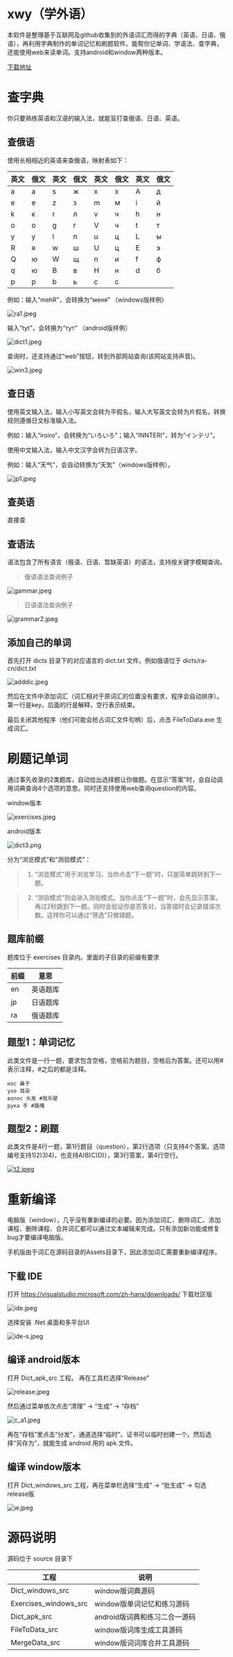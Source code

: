 # xwy（学外语）
本软件是整理基于互联网及github收集到的外语词汇而得的字典（英语、日语、俄语），再利用字典制作的单词记忆和刷题软件。能帮你记单词、学语法、查字典，还能使用web来读单词。支持android和window两种版本。

[下载地址](https://github.com/dict2024/xwy/archive/refs/heads/main.zip)

# 查字典

你只要熟练英语和汉语的输入法，就能盲打查俄语、日语、英语。

## 查俄语

使用长相相近的英语来查俄语，映射表如下：

| 英文 | 俄文 | 英文 | 俄文 | 英文 | 俄文 | 英文 | 俄文 |
| ---- | ---- | ---- | ---- | ---- | ---- | ---- | ---- |
| a | а | s | ж | x | х | A | д |
| e | е | z | з | m | м | i | й |
| k | к | r | л | v | ч | h | н |
| o | о | g | г | V | ч | t | т |
| y | у | l | п | u | ц | L | ы |
| R | я | w | ш | U | ц | E | э |
| Q | ю | W | щ | n | и | f | ф |
| q | ю | B | в | H | н | d | б |
| p | р | b | ь | c | с |  |  |

例如：输入“mehR”，会转换为“меня” （windows版样例）

![ra1.jpeg](http://g.imgpost.co/2024/04/05/ra1.jpeg)

输入“tyt”，会转换为“тут” （android版样例）

![dict1.jpeg](http://g.imgpost.co/2024/04/10/dict1.jpeg)

查询时，还支持通过“web”按钮，转到外部网站查询(该网站支持声音)。

![win3.jpeg](http://g.imgpost.co/2024/04/05/win3.jpeg)

## 查日语

使用英文输入法，输入小写英文会转为平假名，输入大写英文会转为片假名，转换规则遵循日文标准输入法。

例如：输入“iroiro”，会转换为“いろいろ”；输入“INNTERI”，转为“インテリ”。

使用中文输入法，输入中文汉字会转为日语汉字。

例如：输入“天气”，会自动转换为“天気”（windows版样例）。

![jp1.jpeg](http://g.imgpost.co/2024/04/05/jp1.jpeg)

## 查英语

直接查

## 查语法

语法包含了所有语言（俄语、日语、暂缺英语）的语法，支持按关键字模糊查询。

> 俄语语法查询例子

![gammar.jpeg](http://g.imgpost.co/2024/04/05/gammar.jpeg)

> 日语语法查询例子

![grammar2.jpeg](http://g.imgpost.co/2024/04/05/grammar2.jpeg)

## 添加自己的单词

首先打开 dicts 目录下的对应语言的 dict.txt 文件。例如俄语位于 dicts/ra-cn/dict.txt

![adddic.jpeg](http://g.imgpost.co/2024/04/05/adddic.jpeg)

然后在文件中添加词汇（词汇相对于原词汇的位置没有要求，程序会自动排序）。第一行是key，后面的行是解释，空行表示结束。

最后关闭其他程序（他们可能会抢占词汇文件句柄）后，点击 FileToData.exe 生成词汇。

# 刷题记单词

通过事先收录的2类题库，自动给出选择题让你做题。在显示“答案”时，会自动调用词典查询4个选项的意思。同时还支持使用web查询question的内容。

window版本

![exercises.jpeg](http://g.imgpost.co/2024/04/05/exercises.jpeg)

android版本

![dict3.png](http://g.imgpost.co/2024/04/11/dict3.png)

分为“浏览模式”和“测验模式”：

> 1. “浏览模式”用于浏览学习。当你点击“下一题”时，只是简单跳转到下一题。

> 2. “测验模式”则会进入测验模式。当你点击“下一题”时，会先显示答案，再过2秒跳到下一题。同时会验证你是否答对，当答错时会记录错误次数。这样你可以通过“筛选”只做错题。

## 题库前缀

题库位于 exercises 目录内。里面的子目录的前缀有要求

| 前缀 | 意思 |
| ---- | ---- |
| en | 英语题库 |
| jp | 日语题库 |
| ra | 俄语题库 |

## 题型1：单词记忆

此类文件是一行一题，要求包含空格，空格前为题目，空格后为答案。还可以用#表示注释，#之后的都是注释。

```
нос 鼻子
ухо 耳朵
волос 头发 #我乐是
рука 手 #路嘎
```

## 题型2：刷题

此类文件是4行一题，第1行题目（question），第2行选项（只支持4个答案。选项编号支持1)2)3)4)，也支持A)B)C)D)），第3行答案，第4行空行。

[![t2.jpeg](http://g.imgpost.co/2024/04/05/t2.jpeg)](https://imgpost.co/image/A6ec)

# 重新编译

电脑版（window），几乎没有重新编译的必要。因为添加词汇、删除词汇、添加课程、删除课程、合并词汇都可以通过文本编辑来完成。只有添加新功能或修复bug才要编译电脑版。

手机版由于词汇在源码目录的Assets目录下，因此添加词汇需要重新编译程序。

## 下载 IDE

打开 https://visualstudio.microsoft.com/zh-hans/downloads/ 下载社区版

![ide.jpeg](http://g.imgpost.co/2024/04/05/ide.jpeg)

选择安装 .Net 桌面和多平台UI

![ide-s.jpeg](http://g.imgpost.co/2024/04/05/ide-s.jpeg)

## 编译 android版本

打开 Dict_apk_src 工程。 再在工具栏选择“Release”

![release.jpeg](http://g.imgpost.co/2024/04/05/release.jpeg)

然后通过菜单依次点击“清理” -> “生成” -> “存档”

![c_a1.jpeg](http://g.imgpost.co/2024/04/05/c_a1.jpeg)

再在“存档”里点击“分发”，通道选择“临时”。证书可以临时创建一个。然后选择“另存为”，就能生成 android 用的 apk 文件。

## 编译 window版本

打开 Dict_windows_src 工程，再在菜单栏选择“生成” -> “批生成” -> 勾选release版

![w.jpeg](http://g.imgpost.co/2024/04/05/w.jpeg)

# 源码说明

源码位于 source 目录下

| 工程 | 说明 |
| ---- | ---- |
| Dict_windows_src | window版词典源码 |
| Exercises_windows_src | window版单词记忆和练习源码 |
| Dict_apk_src | android版词典和练习二合一源码 |
| FileToData_src | window版词库生成工具源码 |
| MergeData_src | window版词词库合并工具源码 |


